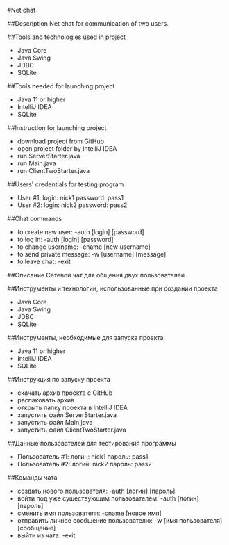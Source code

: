 #Net chat

##Description
Net chat for communication of two users.


##Tools and technologies used in project
- Java Core
- Java Swing
- JDBC
- SQLite


##Tools needed for launching project
- Java 11 or higher
- IntelliJ IDEA
- SQLite 


##Instruction for launching project
- download project from GitHub
- open project folder by IntelliJ IDEA
- run ServerStarter.java
- run Main.java
- run ClientTwoStarter.java


##Users' credentials for testing program
- User #1: login: nick1 password: pass1  
- User #2: login: nick2 password: pass2


##Chat commands
- to create new user: -auth [login] [password]
- to log in: -auth [login] [password]
- to change username: -cname [new username]
- to send private message: -w [username] [message]
- to leave chat: -exit


##Описание
Сетевой чат для общения двух пользователей

##Инструменты и технологии, использованные при создании проекта
- Java Core
- Java Swing
- JDBC
- SQLite

##Инструменты, необходимые для запуска проекта
- Java 11 or higher
- IntelliJ IDEA
- SQLite

##Инструкция по запуску проекта
- скачать архив проекта с GitHub
- распаковать архив
- открыть папку проекта в IntelliJ IDEA
- запустить файл ServerStarter.java
- запустить файл Main.java
- запустить файл ClientTwoStarter.java

##Данные пользователей для тестирования программы
- Пользователь #1: логин: nick1 пароль: pass1  
- Пользователь #2: логин: nick2 пароль: pass2

##Команды чата
- создать нового пользователя: -auth [логин] [пароль]
- войти под уже существующим пользователем: -auth [логин] [пароль]
- сменить имя пользователя: -cname [новое имя]
- отправить личное сообщение пользователю: -w [имя пользователя] [сообщение]
- выйти из чата: -exit
